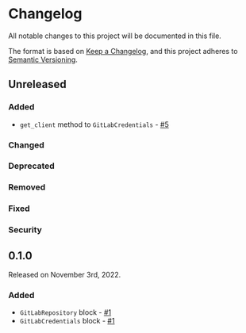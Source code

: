 # Changelog

All notable changes to this project will be documented in this file.

The format is based on [Keep a Changelog](https://keepachangelog.com/en/1.0.0/),
and this project adheres to [Semantic Versioning](https://semver.org/spec/v2.0.0.html).

## Unreleased

### Added

- `get_client` method to `GitLabCredentials` - [#5](https://github.com/PrefectHQ/prefect-gitlab/?????)


### Changed

### Deprecated

### Removed

### Fixed

### Security

## 0.1.0

Released on November 3rd, 2022.

### Added

- `GitLabRepository` block - [#1](https://github.com/PrefectHQ/prefect-gitlab)
- `GitLabCredentials` block - [#1](https://github.com/PrefectHQ/prefect-gitlab)
